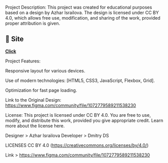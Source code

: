 Project Description:
This project was created for educational purposes based on a design by Azhar Israilova. The design is licensed under CC BY 4.0, which allows free use, modification, and sharing of the work, provided proper attribution is given.
## 🚀 Site

**[Click](https://dmitrydesign3.github.io/FigmaLend-Landing-Page-/)**
   
Project Features:

Responsive layout for various devices.

Use of modern technologies: [HTML5, CSS3, JavaScript, Flexbox, Grid].

Optimization for fast page loading.

Link to the Original Design:
https://www.figma.com/community/file/1072779589211538230

License:
This project is licensed under CC BY 4.0. You are free to use, modify, and distribute this work, provided you give appropriate credit. Learn more about the license here.




Designer > Azhar Israilova
Developer > Dmitry DS

LICENSES CC BY 4.0 (https://creativecommons.org/licenses/by/4.0/)

Link > https://www.figma.com/community/file/1072779589211538230
